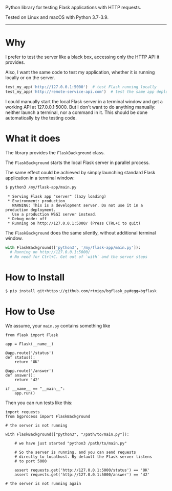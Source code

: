 Python library for testing Flask applications with HTTP requests.

Tested on Linux and macOS with Python 3.7-3.9.

---
# Why

I prefer to test the server like a black box, accessing only the HTTP API it provides.

Also, I want the same code to test my application, whether it is running locally or on the server.

``` python
test_my_app('http://127.0.0.1:5000')  # test Flask running locally
test_my_app('http://remote-service-api.com')  # test the same app deployed
```

I could manually start the local Flask server in a terminal window and get a working 
API at 127.0.0.1:5000. But I don't want to do anything manually: neither launch a 
terminal, nor a command in it. This should be done automatically by the testing code.

# What it does

The library provides the `FlaskBackground` class. 

The `FlaskBackground` starts the local Flask server in parallel process.

The same effect could be achieved by simply launching standard Flask application in a terminal window:

``` bash
$ python3 /my/flask-app/main.py
```

``` text
 * Serving Flask app "server" (lazy loading)
 * Environment: production
   WARNING: This is a development server. Do not use it in a production deployment.
   Use a production WSGI server instead.
 * Debug mode: off
 * Running on http://127.0.0.1:5000/ (Press CTRL+C to quit)
```

The `FlaskBackground` does the same silently, without additional terminal window.

``` python
with FlaskBackground(['python3', '/my/flask-app/main.py']):
  # Running on http://127.0.0.1:5000/
  # No need for Ctrl+C. Get out of `with` and the server stops
```

# How to Install

``` bash
$ pip install git+https://github.com/rtmigo/bgflask_py#egg=bgflask
```

# How to Use

We assume, your `main.py` contains something like  

``` python3
from flask import Flask

app = Flask(__name__)

@app.route('/status')
def status():
    return 'OK'
    
@app.route('/answer')
def answer():
    return '42'
    
if __name__ == "__main__":
    app.run()
```

Then you can run tests like this:

``` python3
import requests
from bgprocess import FlaskBackground

# the server is not running  

with FlaskBackground(["python3", "/path/to/main.py"]):

    # we have just started "python3 /path/to/main.py"
        
    # So the server is running, and you can send requests 
    # directly to localhost. By default the Flask server listens  
    # to port 5000
    
    assert requests.get('http://127.0.0.1:5000/status') == 'OK'
    assert requests.get('http://127.0.0.1:5000/answer') == '42'
    
# the server is not running again     
```

